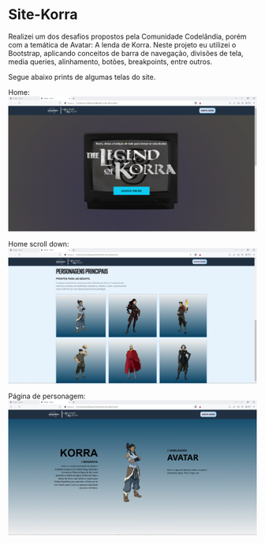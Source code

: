 # Site-Korra
Realizei um dos desafios propostos pela Comunidade Codelândia, porém com a temática de Avatar: A lenda de Korra. Neste projeto eu utilizei o Bootstrap, aplicando conceitos de barra de navegação, divisões de tela, media queries, alinhamento, botões, breakpoints, entre outros.

Segue abaixo prints de algumas telas do site.

Home:
<img src="imggit/Home.PNG">

Home scroll down:
<img src="imggit/Home-down.PNG">

Página de personagem:
<img src="imggit/characters.PNG">
